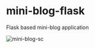 # mini-blog-flask
Flask based mini-blog application

![mini-blog-sc](https://user-images.githubusercontent.com/42161058/159187226-474d608a-e19f-480d-aa8a-4819e304b0cb.png)
